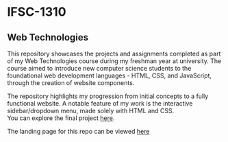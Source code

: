 # IFSC-1310

## Web Technologies

This repository showcases the projects and assignments completed as part of my Web Technologies course during my freshman year at university. The course aimed to introduce new computer science students to the foundational web development languages - HTML, CSS, and JavaScript, through the creation of website components.<br>

The repository highlights my progression from initial concepts to a fully functional website. A notable feature of my work is the interactive sidebar/dropdown menu, made solely with HTML and CSS.<br>
You can explore the final project [here](https://bent-10.github.io/ifsc-1310/dragon-final/index.html).<br>

The landing page for this repo can be viewed [here](https://bent-10.github.io/ifsc-1310/)
